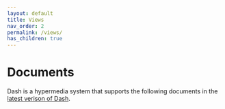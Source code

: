 ```yaml
---
layout: default
title: Views
nav_order: 2
permalink: /views/
has_children: true
---
```


# Documents

Dash is a hypermedia system that supports the following documents in the [latest verison of Dash](https://browndash.com/login).